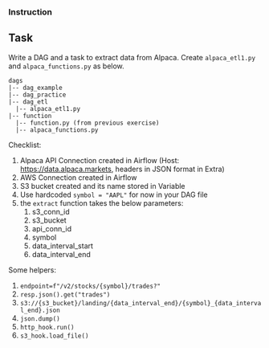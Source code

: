 ### Instruction

## Task
Write a DAG and a task to extract data from Alpaca.
Create `alpaca_etl1.py` and `alpaca_functions.py` as below.

```
dags
|-- dag_example
|-- dag_practice
|-- dag_etl
  |-- alpaca_etl1.py
|-- function
  |-- function.py (from previous exercise)
  |-- alpaca_functions.py
```

Checklist:
1. Alpaca API Connection created in Airflow (Host: https://data.alpaca.markets, headers in JSON format in Extra)
2. AWS Connection created in Airflow
3. S3 bucket created and its name stored in Variable
4. Use hardcoded `symbol = "AAPL"` for now in your DAG file
5. the `extract` function takes the below parameters:
   1. s3_conn_id
   2. s3_bucket
   3. api_conn_id
   4. symbol
   5. data_interval_start
   6. data_interval_end

Some helpers:
1. `endpoint=f"/v2/stocks/{symbol}/trades?"`
2. `resp.json().get("trades")`
3. `s3://{s3_bucket}/landing/{data_interval_end}/{symbol}_{data_interval_end}.json`
4. `json.dump()`
5. `http_hook.run()`
6. `s3_hook.load_file()`